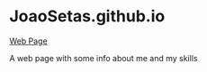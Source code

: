 # JoaoSetas.github.io
[Web Page](https://JoaoSetas.github.io)

A web page with some info about me and my skills

